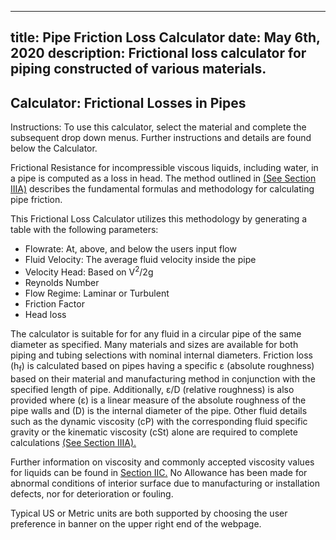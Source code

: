 -----
title: Pipe Friction Loss Calculator
date: May 6th, 2020
description: Frictional loss calculator for piping constructed of various materials.
-----
## Calculator: Frictional Losses in Pipes
Instructions: To use this calculator, select the material and complete the subsequent drop down menus.  Further instructions and details are found below the Calculator.

<friction-loss-calculator/>

Frictional Resistance for incompressible viscous liquids, including water, in a pipe is computed as a loss in head.  The method outlined in <a href="/fluid-flow-III/general.html" target="blank">(See Section IIIA)</a>  describes the fundamental formulas and methodology for calculating pipe friction.

This Frictional Loss Calculator utilizes this methodology by generating a table with the following parameters:

-	Flowrate:  At, above, and below the users input flow
-	Fluid Velocity: The average fluid velocity inside the pipe
-	Velocity Head: Based on V<sup>2</sup>/2g
-	Reynolds Number
-	Flow Regime: Laminar or Turbulent
-	Friction Factor
-	Head loss

The calculator is suitable for for any fluid in a circular pipe of the same diameter as specified. Many materials and sizes are available for both piping and tubing selections with nominal internal diameters.  Friction loss (h<sub>f</sub>) is calculated based on pipes having a specific ε (absolute roughness) based on their material and manufacturing method in conjunction with the specified length of pipe. 
Additionally, ε/D (relative roughness) is also provided where (ε) is a linear measure of the absolute roughness of the pipe walls and (D) is the internal diameter of the pipe. Other fluid details such as the dynamic viscosity (cP) with the corresponding fluid specific gravity or the kinematic viscosity (cSt) alone are required to complete calculations <a href="/fluid-flow-III/general.html" target="blank">(See Section IIIA).</a> 

Further information on viscosity and commonly accepted viscosity values for liquids can be found in <a href="/fluid-properties-II/viscosity.html" target="blank"> Section IIC.</a> No Allowance has been made for abnormal conditions of interior surface due to manufacturing or installation defects, nor for deterioration or fouling.

Typical US or Metric units are both supported by choosing the user preference in banner on the upper right end of the webpage.

<!--=^=
title: Rotodynamic Pumps: Guideline for NPSH Margin - 1 Part Webinar
description: The Hydraulic Institute’s Net Positive Suction Head (NPSH) Margin committee has developed this in depth webinar, based on the American National Standard ANSI/HI 9.6.1 Rotodynamic Pumps – Guideline for NPSH Margin, to teach attendees how to calculate the available NPSH to the pump, what the pump requires, and important terminology
image: https://estore.pumps.org/GetImage.ashx?&maintainAspectRatio=true&maxHeight=300&maxWidth=300&Path=%7e%2fAssets%2fProductImages%2fRotodynamic_Pumps_Guidelines_for_NPSH_Margin.png
url: https://estore.pumps.org/Rotodynamic-Pumps-Guidelines-for-NPSH-Margin-1-Part-On-Demand-Webinar-P3105.aspx
price: 59.00
hide_price: true
=^=-->

